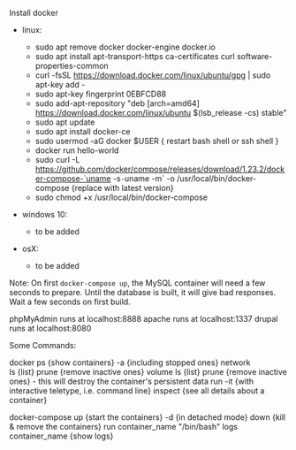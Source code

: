 Install docker

  - linux:

    - sudo apt remove docker docker-engine docker.io
    - sudo apt install apt-transport-https ca-certificates curl software-properties-common
    - curl -fsSL https://download.docker.com/linux/ubuntu/gpg | sudo apt-key add -
    - sudo apt-key fingerprint 0EBFCD88
    - sudo add-apt-repository "deb [arch=amd64] https://download.docker.com/linux/ubuntu $(lsb_release -cs) stable"
    - sudo apt update
    - sudo apt install docker-ce
    - sudo usermod -aG docker $USER
    { restart bash shell or ssh shell }
    - docker run hello-world
    - sudo curl -L https://github.com/docker/compose/releases/download/1.23.2/docker-compose-`uname -s`-`uname -m` -o /usr/local/bin/docker-compose 
        {replace with latest version}
    - sudo chmod +x /usr/local/bin/docker-compose


  - windows 10:

    - to be added

  - osX:

    - to be added





Note:  On first `docker-compose up`, the MySQL container will need a few seconds to prepare.  Until the database is built, it will give bad responses.  Wait a few seconds on first build.

phpMyAdmin runs at localhost:8888
apache runs at localhost:1337
drupal runs at localhost:8080

Some Commands:

docker
    ps    {show containers}
        -a      {including stopped ones}
    network     
        ls      {list}
        prune   {remove inactive ones}
    volume
        ls      {list}
        prune   {remove inactive ones}
                - this will destroy the container's persistent data
    run
        -it     {with interactive teletype, i.e. command line}
    inspect     {see all details about a container}


docker-compose
    up      {start the containers}
        -d  {in detached mode}
    down    {kill & remove the containers}
    run container_name "/bin/bash"
    logs container_name     {show logs}

